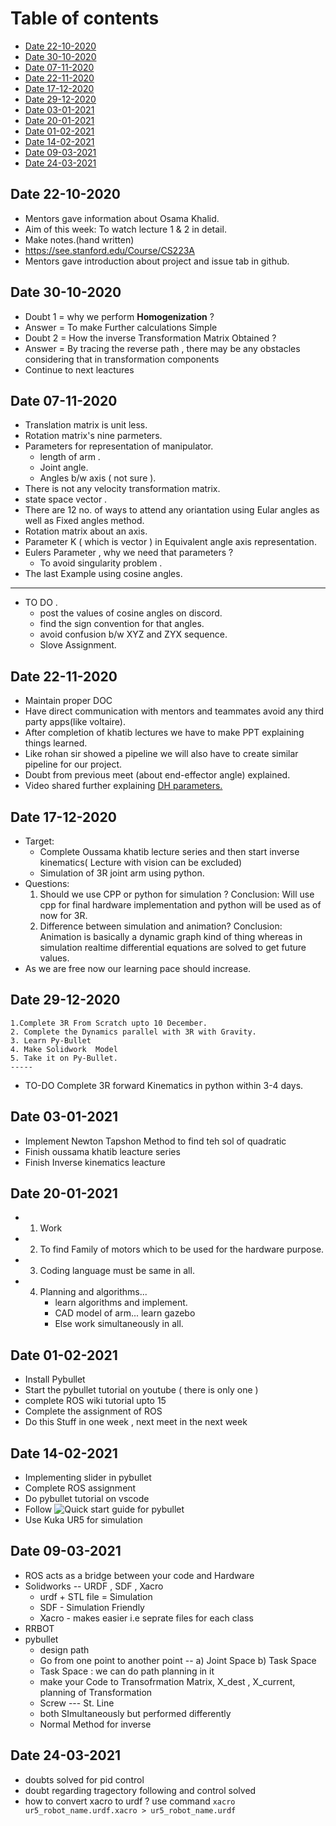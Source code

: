 # Table of contents
- [Date 22-10-2020](#date-22-10-2020)
- [Date 30-10-2020](#date-30-10-2020)
- [Date 07-11-2020](#date-07-11-2020)
- [Date 22-11-2020](#date-22-11-2020)
- [Date 17-12-2020](#date-17-12-2020)
- [Date 29-12-2020](#date-29-12-2020)
- [Date 03-01-2021](#date-03-01-2021)
- [Date 20-01-2021](#date-20-01-2021)
- [Date 01-02-2021](#date-01-02-2021)
- [Date 14-02-2021](#date-14-02-2021)
- [Date 09-03-2021](#date-09-03-2021)
- [Date 24-03-2021](#date-24-03-2021)


## Date 22-10-2020
* Mentors gave information about Osama Khalid.
* Aim of this week: To watch lecture 1 & 2 in detail.
* Make notes.(hand written)
* https://see.stanford.edu/Course/CS223A
* Mentors gave introduction about project and issue tab in github.


## Date 30-10-2020
* Doubt 1 = why we perform  **Homogenization** ?
* Answer =  To make Further calculations  Simple
* Doubt 2 = How the inverse  Transformation Matrix Obtained ?
* Answer = By tracing  the reverse path , there may be any obstacles considering  that in transformation  components
* Continue  to next leactures



## Date 07-11-2020
* Translation matrix is unit less.
* Rotation matrix's nine parmeters.
* Parameters for representation of manipulator.
     - length of arm .
     - Joint angle.
     - Angles b/w axis ( not sure ).
* There is not any velocity transformation matrix.
* state space vector .
* There are 12 no. of ways to attend any oriantation using Eular angles as well as Fixed angles method.
* Rotation matrix about an axis.
* Parameter K ( which is vector ) in Equivalent angle axis representation.
* Eulers Parameter , why we need that parameters  ?
     - To avoid singularity problem .
* The last Example using cosine angles.
---
* TO DO .
    - post the values of cosine angles on discord.
    - find the sign convention for that angles.
    - avoid confusion b/w XYZ and ZYX sequence.
    - Slove Assignment.
    
 
## Date 22-11-2020
* Maintain proper DOC
* Have direct communication with mentors and teammates avoid any third party apps(like voltaire).
* After completion of khatib lectures we have to make PPT explaining things learned.
* Like rohan sir showed a pipeline we will also have to create similar pipeline for our project. 
* Doubt from previous meet (about end-effector angle) explained.
* Video shared further explaining [DH parameters.](https://www.youtube.com/watch?v=nuB_7BkYNMk)

## Date 17-12-2020
* Target: 
    * Complete Oussama khatib lecture series and then start inverse kinematics( Lecture with vision can be excluded)
    * Simulation of 3R joint arm using python.
* Questions:
    1. Should we use CPP or python for simulation ?
    Conclusion: Will use cpp for final hardware implementation and python will be used as of now for 3R.
    2. Difference between simulation and animation?
    Conclusion: Animation is basically a dynamic graph kind of thing whereas in simulation realtime differential equations are solved to get future values.
* As we are free now our learning pace should increase.

## Date 29-12-2020

    1.Complete 3R From Scratch upto 10 December.
    2. Complete the Dynamics parallel with 3R with Gravity.
    3. Learn Py-Bullet
    4. Make Solidwork  Model
    5. Take it on Py-Bullet.
    -----
*   TO-DO
    Complete 3R forward Kinematics in python within 3-4 days.

## Date 03-01-2021

* Implement Newton Tapshon Method to find teh sol of quadratic
* Finish oussama khatib leacture series
* Finish Inverse kinematics leacture

## Date 20-01-2021
* 1. Work
* 2. To find Family of motors which to be used for the hardware purpose.
* 3. Coding language must be same in all.
* 4. Planning and algorithms...
     *    learn algorithms and implement.
     *    CAD model of arm... learn gazebo
     *    Else work simultaneously in all.
     
## Date 01-02-2021
* Install Pybullet
* Start the pybullet tutorial on youtube ( there is only one )
* complete ROS wiki tutorial upto 15
* Complete the assignment of ROS
* Do this Stuff in one week , next meet in the next week

## Date 14-02-2021
* Implementing slider in pybullet
* Complete ROS assignment
* Do pybullet tutorial on vscode
* Follow ![Quick start guide](https://docs.google.com/document/d/10sXEhzFRSnvFcl3XxNGhnD4N2SedqwdAvK3dsihxVUA/edit) for pybullet
* Use Kuka UR5 for simulation

## Date 09-03-2021
* ROS acts as a bridge between your code and Hardware
* Solidworks -- URDF , SDF , Xacro
     * urdf + STL file = Simulation
     * SDF - Simulation Friendly
     * Xacro - makes easier i.e seprate files for each class
* RRBOT 
* pybullet 
     * design path
     * Go from one point to another point -- a) Joint Space   b) Task Space
     * Task Space : we can do path planning in it
     * make your Code to Transofrmation Matrix, X_dest , X_current, planning of Transformation
     * Screw --- St. Line
     * both SImultaneously but performed differently
     * Normal Method for inverse

## Date 24-03-2021
* doubts solved for pid control
* doubt regarding tragectory following and control solved
* how to convert xacro to urdf ? use command `xacro ur5_robot_name.urdf.xacro > ur5_robot_name.urdf`
